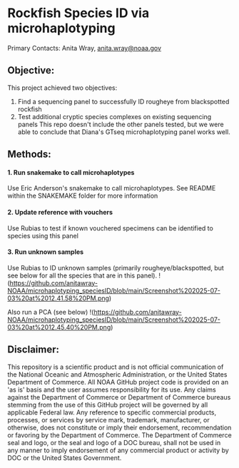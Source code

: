 # Rockfish Species ID via microhaplotyping
 
Primary Contacts: Anita Wray,
[anita.wray\@noaa.gov](mailto:anita.wray@noaa.gov)

## Objective:
This project achieved two objectives:
1. Find a sequencing panel to successfully ID rougheye from blackspotted rockfish
2. Test additional cryptic species complexes on existing sequencing panels
This repo doesn't include the other panels tested, but we were able to conclude that Diana's GTseq microhaplotyping panel works well. 

## Methods:

#### 1. Run snakemake to call microhaplotypes

Use Eric Anderson's snakemake to call microhaplotypes. See README within the SNAKEMAKE folder for more information

#### 2. Update reference with vouchers

Use Rubias to test if known vouchered specimens can be identified to species using this panel


#### 3. Run unknown samples

Use Rubias to ID unknown samples (primarily rougheye/blackspotted, but see below for all the species that are in this panel). 
!(https://github.com/anitawray-NOAA/microhaplotyping_speciesID/blob/main/Screenshot%202025-07-03%20at%2012.41.58%20PM.png)

Also run a PCA (see below)
!(https://github.com/anitawray-NOAA/microhaplotyping_speciesID/blob/main/Screenshot%202025-07-03%20at%2012.45.40%20PM.png)

## Disclaimer:

This repository is a scientific product and is not official
communication of the National Oceanic and Atmospheric Administration, or
the United States Department of Commerce. All NOAA GitHub project code
is provided on an 'as is' basis and the user assumes responsibility for
its use. Any claims against the Department of Commerce or Department of
Commerce bureaus stemming from the use of this GitHub project will be
governed by all applicable Federal law. Any reference to specific
commercial products, processes, or services by service mark, trademark,
manufacturer, or otherwise, does not constitute or imply their
endorsement, recommendation or favoring by the Department of Commerce.
The Department of Commerce seal and logo, or the seal and logo of a DOC
bureau, shall not be used in any manner to imply endorsement of any
commercial product or activity by DOC or the United States Government.